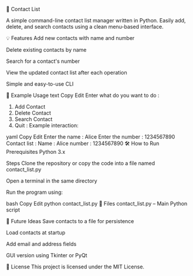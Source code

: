 📇 Contact List 

A simple command-line contact list manager written in Python. Easily add, delete, and search contacts using a clean menu-based interface.

💡 Features
Add new contacts with name and number

Delete existing contacts by name

Search for a contact's number

View the updated contact list after each operation

Simple and easy-to-use CLI

🧾 Example Usage
text
Copy
Edit
Enter what do you want to do :
1. Add Contact
2. Delete Contact
3. Search Contact
4. Quit :
Example interaction:

yaml
Copy
Edit
Enter the name : Alice
Enter the number : 1234567890
Contact list :
Name : Alice   number : 1234567890
🛠 How to Run
Prerequisites
Python 3.x

Steps
Clone the repository or copy the code into a file named contact_list.py

Open a terminal in the same directory

Run the program using:

bash
Copy
Edit
python contact_list.py
📂 Files
contact_list.py – Main Python script

🚀 Future Ideas
Save contacts to a file for persistence

Load contacts at startup

Add email and address fields

GUI version using Tkinter or PyQt

📝 License
This project is licensed under the MIT License.
